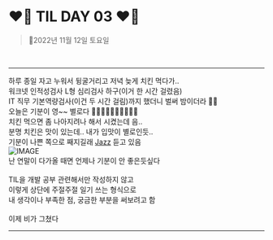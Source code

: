 # __❤️‍🔥 TIL DAY 03 ❤️‍🔥__

> 📆2022년 11월 12일 토요일

<br>

---

하루 종일 자고 누워서 뒹굴거리고 저녁 늦게 치킨 먹다가.. <br>
워크넷 인적성검사 L형 심리검사 하구(이거 한 시간 걸렸음) <br>
IT 직무 기본역량검사(이건 두 시간 걸림)까지 했더니 벌써 밤이더라 😮‍💨 <br>
오늘은 기분이 영~~ 별로다 👎🏻👎🏻👎🏻👎🏻👎🏻 <br>
치킨 먹으면 좀 나아지려나 해서 시켰는데 음.. <br>
분명 치킨은 맛이 있는데.. 내가 입맛이 별로인듯.. <br>
기분이 나쁜 쪽으로 째지길래
[Jazz](https://youtu.be/Vsw-ujh9I3c?t=4359)
듣고 있음 <br>
![IMAGE](https://k.kakaocdn.net/dn/mslgC/btrQ0w2jSFE/u1RjbuaDRKd6eKIKyeLx4k/img.gif)
<br>
난 연말이 다가올 때면 언제나 기분이 안 좋은듯싶다 <br>
<br>
TIL을 개발 공부 관련해서만 작성하지 않고 <br>
이렇게 상단에 주절주절 일기 쓰는 형식으로 <br>
내 생각이나 부족한 점, 궁금한 부분을 써보려고 함 <br>
<br>
이제 비가 그쳤다 <br>

---

<br>

<!-- bye -->

